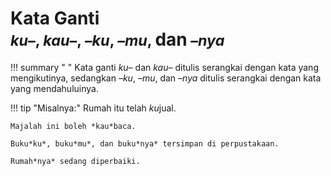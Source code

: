 # Kata Ganti <br><small>*ku–*, *kau–*, *–ku*, *–mu*, <big>dan</big> *–nya*</small>

!!! summary " "
    Kata ganti *ku–* dan *kau–* ditulis serangkai dengan kata yang mengikutinya, sedangkan *–ku*, *–mu*, dan *–nya* ditulis serangkai dengan kata yang mendahuluinya.

!!! tip "Misalnya:"
    Rumah itu telah *ku*jual.

    Majalah ini boleh *kau*baca.

    Buku*ku*, buku*mu*, dan buku*nya* tersimpan di perpustakaan.

    Rumah*nya* sedang diperbaiki.


